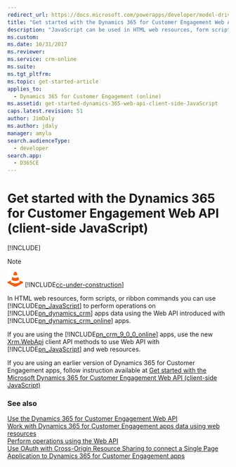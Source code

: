 ```yaml
---
redirect_url: https://docs.microsoft.com/powerapps/developer/model-driven-apps/clientapi/get-started-web-api-client-side-javascript
title: "Get started with the Dynamics 365 for Customer Engagement Web API (client-side JavaScript) | MicrosoftDocs"
description: "JavaScript can be used in HTML web resources, form scripts or ribbon commands to perform operations on Dynamics 365 for Customer Engagement data using Web API"
ms.custom: 
ms.date: 10/31/2017
ms.reviewer: 
ms.service: crm-online
ms.suite: 
ms.tgt_pltfrm: 
ms.topic: get-started-article
applies_to: 
  - Dynamics 365 for Customer Engagement (online)
ms.assetid: get-started-dynamics-365-web-api-client-side-JavaScript
caps.latest.revision: 51
author: JimDaly
ms.author: jdaly
manager: amyla
search.audienceType: 
  - developer
search.app: 
  - D365CE
---
```

# Get started with the Dynamics 365 for Customer Engagement Web API (client-side JavaScript)

[!INCLUDE[](../../includes/cc_applies_to_update_9_0_0.md)]

> [!NOTE]
> ![This page is under construction. Check back soon!](../../media/under_construction.png "Coming soon") [!INCLUDE[cc-under-construction](../../includes/cc-under-construction.md)]

In HTML web resources, form scripts, or ribbon commands you can use [!INCLUDE[pn_JavaScript](../../includes/pn-javascript.md)] to perform operations on [!INCLUDE[pn_dynamics_crm](../../includes/pn-dynamics-crm.md)] apps data using the Web API introduced with [!INCLUDE[pn_dynamics_crm_online](../../includes/pn-dynamics-crm-online.md)] apps.

If you are using the [!INCLUDE[pn_crm_9_0_0_online](../../includes/pn-crm-9-0-0-online.md)] apps, use the new [Xrm.WebApi](../clientapi/reference/xrm-webapi.md) client API methods to use Web API with [!INCLUDE[pn_JavaScript](../../includes/pn-javascript.md)] and web resources. 

If you are using an earlier version of Dynamics 365 for Customer Engagement apps, follow instruction available at [Get started with the Microsoft Dynamics 365 for Customer Engagement Web API (client-side JavaScript)](https://msdn.microsoft.com/library/gg334279.aspx)  
  
<!--

The Web API is especially easy to use with [!INCLUDE[pn_JavaScript](../../includes/pn-javascript.md)] and web resources because the JSON data that is sent and received with it is easily converted into [!INCLUDE[pn_JavaScript](../../includes/pn-javascript.md)] objects. Even so, most developers will want to create or use a helper [!INCLUDE[pn_JavaScript](../../includes/pn-javascript.md)] library to benefit from code re-use and keep their business logic code separate from their code to access data. This topic describes how to use the `XMLHttpRequest` object to perform operations with [!INCLUDE[pn_JavaScript](../../includes/pn-javascript.md)] as well as opportunities to create re-usable [!INCLUDE[pn_JavaScript](../../includes/pn-javascript.md)] libraries that provide functions to work with the Web API.  
  
<a name="bkmk_clientsideJS"></a>   
## Where you can use Client-side JavaScript  
 There are two areas where you can use client-side [!INCLUDE[pn_JavaScript](../../includes/pn-javascript.md)] to access [!INCLUDE[pn_dynamics_crm](../../includes/pn-dynamics-crm.md)] using the Web API:  
  
 [!INCLUDE[pn_JavaScript](../../includes/pn-javascript.md)] web resources  
 [!INCLUDE[pn_JavaScript](../../includes/pn-javascript.md)] code included in a [!INCLUDE[pn_JavaScript](../../includes/pn-javascript.md)] web resource running in the context of an HTML web resource, form scripts or ribbon commands.  
  
 When you use [!INCLUDE[pn_JavaScript](../../includes/pn-javascript.md)] web resources in [!INCLUDE[pn_dynamics_crm](../../includes/pn-dynamics-crm.md)] you do not need to authenticate because the web resources are part of the application the user is already authenticated. The rest of this topic will focus on this scenario. [!INCLUDE[proc_more_information](../../includes/proc-more-information.md)] [Web resources for Dynamics 365 for Customer Engagement](../web-resources.md),[Script (JScript) web resources](../script-jscript-web-resources.md), [Use JavaScript with Dynamics 365 for Customer Engagement](../use-javascript.md), & [Client scripting in Customer Engagement using JavaScript](../clientapi/client-scripting.md).  
  
 Single Page Applications  
 [!INCLUDE[pn_JavaScript](../../includes/pn-javascript.md)] code in a [!INCLUDE[pn_JavaScript](../../includes/pn-javascript.md)] library from another application running in a browser and authenticating to [!INCLUDE[pn_dynamics_crm](../../includes/pn-dynamics-crm.md)] using Cross-Origin Resource Sharing (CORS). This pattern is typically used for single page applications.  
  
 When you use [!INCLUDE[pn_JavaScript](../../includes/pn-javascript.md)] in a single page application (SPA) you can use the adal.js library to allow the user to authenticate and access [!INCLUDE[pn_dynamics_crm](../../includes/pn-dynamics-crm.md)] data in a page hosted on a different domain. Most of the information in this topic applies to this scenario but you must also integrate an authorization header into any request which contains a authentication token. For more information see [Use OAuth with Cross-Origin Resource Sharing  to connect a Single Page Application  to Dynamics 365 for Customer Engagement](../oauth-cross-origin-resource-sharing-connect-single-page-application.md)  
  
<a name="bkmk_understandingXHR"></a>   
## Understanding XMLHttpRequest  
 When you use the Web API  will use an [XMLHttpRequest](http://www.w3.org/TR/XMLHttpRequest/) object. `XMLHttpRequest (XHR)` is a native object found in all modern browsers, and it enables AJAX techniques to make webpages dynamic. Although the name of the object contains “XML,” all requests using the Web API will use JSON rather than XML.  
  
<a name="bkmk_XHRUsedByJavaScriptFrameworks"></a>   
### XMLHttpRequest used by JavaScript frameworks  
 [!INCLUDE[pn_JavaScript](../../includes/pn-javascript.md)] frameworks such as jQuery often wrap the underlying `XMLHttpRequest` object in a function (such as `$.ajax`) because previously not all browsers provided a native `XMLHttpRequest` in a standard way and also to simplify use. Now that modern browsers have a standard `XMLHttpRequest` implementation, you don’t need a separate library to mitigate these differences. Yet many developers continue to depend on [!INCLUDE[pn_JavaScript](../../includes/pn-javascript.md)] frameworks to request server resources. While it is fine to use jQuery and other [!INCLUDE[pn_JavaScript](../../includes/pn-javascript.md)] frameworks in HTML web resources or SPAs, we recommend avoiding them in form scripts or ribbon commands. With various solutions that may be installed for an organization, each potentially including different versions of a [!INCLUDE[pn_JavaScript](../../includes/pn-javascript.md)] framework, particularly jQuery, it can lead to unexpected results unless everyone performs steps to avoid conflicts. If you will perform Web API requests in form scripts or ribbon commands, we recommend that you use the `XMLHttpRequest` directly and not take a dependency on jQuery. [!INCLUDE[proc_more_information](../../includes/proc-more-information.md)] [Use of jQuery](../use-javascript.md#BKMK_UsingjQuery)  
  
 This topic describes how to use native `XMLHttpRequest` directly, but the same concepts will apply when using jQuery or other [!INCLUDE[pn_JavaScript](../../includes/pn-javascript.md)] frameworks that run in a browser since they all use `XMLHttpRequest`. You can use a library that uses XHR directly in a browser with any [!INCLUDE[pn_JavaScript](../../includes/pn-javascript.md)] framework.  
  
<a name="bkmk_usingXHR"></a>   
## Using XMLHttpRequest  
 The following is a very simple example showing how to create an account entity using the Web API and the `XMLHttpRequest` object. In this example, only the `clientURL` variable is not defined.  
  
```javascript  
var req = new XMLHttpRequest()  
req.open("POST",encodeURI(clientURL + "/api/data/v8.1/accounts"), true);  
req.setRequestHeader("Accept", "application/json");  
req.setRequestHeader("Content-Type", "application/json; charset=utf-8");  
req.setRequestHeader("OData-MaxVersion", "4.0");  
req.setRequestHeader("OData-Version", "4.0");  
req.onreadystatechange = function () {  
 if (this.readyState == 4 /* complete */) {  
  req.onreadystatechange = null;  
  if (this.status == 204) {  
   var accountUri = this.getResponseHeader("OData-EntityId");  
   console.log("Created account with URI: "+ accountUri)  
  }  
  else {  
   var error = JSON.parse(this.response).error;  
   console.log(error.message);  
  }  
 }  
};  
req.send(JSON.stringify({ name: "Sample account" }));  
```  
  
 The following sections describe what this code does.  
  
<a name="bkmk_openXHR"></a>   
### Open the XMLHttpRequest  
 After you initialize the `XMLHttpRequest` object, you have to open it before you can set properties or send it. The `open` method parameters are an HTTP request method, a URL, and a `boolean` parameter to indicate whether the operation should be performed asynchronously. You should always choose to perform operations asynchronously. [!INCLUDE[proc_more_information](../../includes/proc-more-information.md)] [Use asynchronous data access methods](../use-javascript.md#bkmk_useasynchronous)  
  
 In this example, because we’re creating an account entity, we need to set the URL to match the entity set path for the <xref href="Microsoft.Dynamics.CRM.account?text=account EntityType" />. The full URL in this example is `clientURL + "/api/data/v8.1/accounts` and the `clientURL` variable must be set to root URL of the [!INCLUDE[pn_dynamics_crm](../../includes/pn-dynamics-crm.md)] application.  For web resources that have access to the context object, the [getClientUrl](../clientapi/reference/Xrm-Utility/getGlobalContext/getClientUrl.md) method that can be accessed through the client-side context object available using the [getGlobalContext method](../clientapi/reference/Xrm-Utility/getGlobalContext.md). You should use the [encodeURI](https://msdn.microsoft.com/library/xh9be5xc.aspx) function on any URL you send to the service to ensure it doesn’t include unsafe characters.  
  
 Because this function creates an entity, the HTTP request method is POST as described in [Create an entity using the Web API](create-entity-web-api.md).  
  
 The `XMLHttpRequest``open` method also provides for specifying a user name and password. You don’t need to specify a value for these parameters with web resources because the user is already authenticated. For SPAs, the authentication is managed through a token rather than these parameters.  
  
<a name="bkmk_setXHRHeaders"></a>   
### Set the headers and event handler  
 After you open the `XMLHttpRequest` you can apply a number of request headers using the `setRequestHeader` method. You should generally use the headers shown here with some variations for special kinds of operations. [!INCLUDE[proc_more_information](../../includes/proc-more-information.md)] [Http headers](compose-http-requests-handle-errors.md#bkmk_headers).  
  
 Before you send the request, you need to include an event handler that detects when the operation is complete. After you send the request, it progresses through several states before the response is returned. To capture the moment that the `XMLHttpRequest` completes, you must set an event handler to the `onreadystatechange` property to detect when the `readystate` property equals 4, which indicates complete. At that time you can examine the `status` property.  
  
> [!NOTE]
>  After the `XMLHttpRequest` is complete, it is a best practice to set the `onreadystatechange` property to `null` to avoid potential memory leak issues.  
  
 Within the anonymous function that is your event handler, after you have verified completion, you can examine the `status` property to determine whether the operation was successful. In this case, the expected status value is 204 No Content because nothing is expected in the body of the response from a create operation. The URI for the account created is in the `OData-EntityId` header and can be accessed using the `getResponseHeader` method.  
  
 If this was a different operation that was expected to return data in the response, it would have a 200 OK`status` value and the function would use `JSON.parse` on the `XMLHttpRequest` response to convert the JSON response into a [!INCLUDE[pn_JavaScript](../../includes/pn-javascript.md)] object that your code could access. [!INCLUDE[proc_more_information](../../includes/proc-more-information.md)] [Parsing JSON returned](get-started-web-api-client-side-javascript.md#bkmk_parsingJSON)  
  
 If the status isn’t the expected value, it’s an error and an error object is returned with the properties described in [Parse errors from the response](compose-http-requests-handle-errors.md#bkmk_parseErrors). This example uses `JSON.parse` to convert the `XMLHttpRequest``response` property into a [!INCLUDE[pn_JavaScript](../../includes/pn-javascript.md)] object so that the `message` property can be accessed.  
  
<a name="bkmk_sendXHR"></a>   
### Send the XMLHttpRequest  
 Finally, use the `XMLHttpRequest``send` method to send the request, including any JSON data required. Use `JSON.stringify` to convert [!INCLUDE[pn_JavaScript](../../includes/pn-javascript.md)] objects to JSON strings that can be included in the body of the request when you send it.  
  
<a name="bkmk_composingJSON"></a>   
## Composing JSON data to send  
 In the preceding example, the account entity is created using just a single property set. To determine which properties are available for an entity you need to look at the [CSDL metadata document](web-api-types-operations.md#bkmk_csdl), documentation generated from that document, or code generated using that document. For system  business entities included in all [!INCLUDE[pn_dynamics_crm](../../includes/pn-dynamics-crm.md)] organizations you can refer to the <xref:Microsoft.Dynamics.CRM.EntityTypeIndex>. Property names are lower case and accept simple data types that correspond to the following [!INCLUDE[pn_JavaScript](../../includes/pn-javascript.md)] types: `Boolean`, `Number`, `String`, `Array`, `Object`, and `Date`.  
  
> [!NOTE]
>  The only exception to using simple data types is the <xref href="Microsoft.Dynamics.CRM.BooleanManagedProperty?text=BooleanManagedProperty ComplexType" /> which is used for entities which store solution-aware data such as web resources, templates, reports, roles, savedqueries, and in metadata entities. This property is never used for entities that store business data. Metadata entities use  many complex types and follow different rules. For more information see [Use the Web API with Dynamics 365 for Customer Engagement metadata](use-web-api-metadata.md).  
  
 Composing data to send in a request is usually a simple matter of creating an ordinary [!INCLUDE[pn_JavaScript](../../includes/pn-javascript.md)] object and setting appropriate properties. The following code shows two valid methods for defining a [!INCLUDE[pn_JavaScript](../../includes/pn-javascript.md)] object with properties and values. This example uses selected properties from the contact entity defined in <xref href="Microsoft.Dynamics.CRM.contact?text=contact EntityType" />.  
  
```javascript  
var contact = new Object();  
contact.firstname = "John";  
contact.lastname = "Smith";  
contact.accountrolecode = 2; //Employee  
contact.creditonhold = false; //Number value works here too. 0 is false and 1 is true  
contact.birthdate = new Date(1980, 11, 2);  
contact["parentcustomerid_account@odata.bind"] = "/accounts(f3a11f36-cd9b-47c1-8c44-e65b961257ed)"  
  
var contact = {  
 firstname: "John",  
 lastname: "Smith",  
 accountrolecode: 2,//Employee  
 creditonhold: false,  
 birthdate: new Date(1980, 11, 2),  
 "parentcustomerid_account@odata.bind": "/accounts(f3a11f36-cd9b-47c1-8c44-e65b961257ed)"  
};  
```  
  
 Regardless of how these objects are defined, after you use `JSON.stringify` they will both be converted into the same JSON string.  
  
```json  
{  
 "firstname": "John",  
 "lastname": "Smith",  
 "accountrolecode": 2,  
 "creditonhold": false,  
 "birthdate": "1980-12-02T08:00:00.000Z",  
 "parentcustomerid_account@odata.bind": "/accounts(f3a11f36-cd9b-47c1-8c44-e65b961257ed)"  
}  
```  
  
 There are times when you must define a property that doesn’t follow ordinary property naming guidelines for [!INCLUDE[pn_JavaScript](../../includes/pn-javascript.md)]. For example, when you set the value of a single-valued navigation property when creating an entity you need to append `@odata.bind` to the name of the property and set the value to a URL corresponding to the related entity. In this case, you must define the property in an bracket notation style as shown in the preceding example.  
  
 Except when working with metadata entities, you won’t set entity properties to an object. With metadata entities you frequently need to set properties that are complex type or enumeration values. But this is not common with ordinary business entities.  
  
 When you create related entities you may set the value of a collection-valued navigation property using an `Array`, but this is a rather specialized operation. [!INCLUDE[proc_more_information](../../includes/proc-more-information.md)] [Create related entities in one operation](create-entity-web-api.md#bkmk_CreateRelated)  
  
### Entity type properties  
 When you post an entity to an action where the parameter type represents a base type for the entity, such as <xref href="Microsoft.Dynamics.CRM.crmbaseentity?text=crmbaseentity EntityType" /> or <xref href="Microsoft.Dynamics.CRM.activitypointer?text=activitypointer EntityType" />, you may need to include the `@odata.type` property with the full name of the entity type as the value. For example, since <xref href="Microsoft.Dynamics.CRM.letter?text=letter EntityType" /> inherits from activitypointer, you may need to explicitly state the type of entity using the following property and value:`"@odata.type": "Microsoft.Dynamics.CRM.letter"`.  
  
<a name="bkmk_sendingUpdateData"></a>   
### Sending data for update operations  
 When you update entities, it’s important to only set property values for those properties you intend to update. You should not retrieve an entity, update properties of the retrieved instance and then use that instance in an update operation. Instead, you should create a new object and set new properties only for those properties you intend to update.  
  
 If you simply copy over all the properties of a retrieved entity and update it using PATCH, each of the properties you send will be considered an update, even if the value is the same as the current value. If you have auditing enabled for the entity and the attribute it will indicate that the data is changed when there was no actual change in the value. [!INCLUDE[proc_more_information](../../includes/proc-more-information.md)] [Basic update](update-delete-entities-using-web-api.md#bkmk_update)  
  
<a name="bkmk_parsingJSON"></a>   
## Parsing JSON returned  
 Although the create operation used in the preceding example doesn’t return JSON data, most operations using GET will return JSON. For most types of data returned, converting the JSON into [!INCLUDE[pn_JavaScript](../../includes/pn-javascript.md)] can be achieved using the following line of code.  
  
```javascript  
var data = JSON.parse(this.response)  
```  
  
 However, data that includes dates are a problem because dates are passed as a string, for example `2015-10-25T17:23:55Z`. To convert this into a [!INCLUDE[pn_JavaScript](../../includes/pn-javascript.md)]`Date` object you must use the `reviver` parameter for the [JSON.parse](https://msdn.microsoft.com/library/cc836466.aspx) function. The following is an example of a function that can be used to parse dates.  
  
```javascript  
function dateReviver(key, value) {  
  var a;  
  if (typeof value === 'string') {  
   a = /^(\d{4})-(\d{2})-(\d{2})T(\d{2}):(\d{2}):(\d{2}(?:\.\d*)?)Z$/.exec(value);  
   if (a) {  
    return new Date(Date.UTC(+a[1], +a[2] - 1, +a[3], +a[4], +a[5], +a[6]));  
   }  
  }  
  return value;  
 };  
```  
  
 To apply this function just include it as a parameter, as shown here.  
  
```javascript  
var data = JSON.parse(this.response,dateReviver)  
```  
  
<a name="bkmk_createCallbackFunction"></a>   
## Create a re-usable function using callbacks  
 When you have the code to perform a specific operation you’ll want to re-use it rather than write the same code again and again. The next step is to create a [!INCLUDE[pn_JavaScript](../../includes/pn-javascript.md)] library that contains a function to perform the operation with any available options. In this case there are only two variables for the create operation: the entity set name and the JSON definition of the entity to create. Rather than writing all the code shown previously, the same operation can be contained in a function that just takes a few lines of code to use.  
  
 Asynchronous operations with [!INCLUDE[pn_JavaScript](../../includes/pn-javascript.md)] have traditionally employed callback functions as a way to capture any return values from the asynchronous operation and continue the logic in your program. Using the code for the create operation described previously, the goal here is to allow for the same operation to be performed using just the following code.  
  
```javascript  
MyNameSpace.WebAPI.create("accounts",  
{ name: "Sample account" },  
function (accountUri) { console.log("Created account with URI: " + accountUri) },  
function (error) { console.log(error.message); });  
```  
  
 In this example, `MyNameSpace.WebAPI` represents the best practice of providing a unique name for any functions you use. [!INCLUDE[proc_more_information](../../includes/proc-more-information.md)] [Define unique names for your JavaScript functions](../use-javascript.md#bkmk_DefineUniqueNames)  
  
 For this library we plan to include functions for additional operations so there is an opportunity to have re-usable private functions to support operations. The following code shows a library which demonstrates this and includes a `MyNameSpace.WebAPI.create` function using callbacks.  
  
```javascript  
"use strict";  
var MyNameSpace = window.MyNameSpace || {};  
MyNameSpace.WebAPI = MyNameSpace.WebAPI || {};  
(function () {  
 this.create = function (entitySetName, entity, successCallback, errorCallback) {  
  var req = new XMLHttpRequest();  
  req.open("POST", encodeURI(getWebAPIPath() + entitySetName), true);  
  req.setRequestHeader("Accept", "application/json");  
  req.setRequestHeader("Content-Type", "application/json; charset=utf-8");  
  req.setRequestHeader("OData-MaxVersion", "4.0");  
  req.setRequestHeader("OData-Version", "4.0");  
  req.onreadystatechange = function () {  
   if (this.readyState == 4 /* complete */) {  
    req.onreadystatechange = null;  
    if (this.status == 204) {  
     if (successCallback)  
      successCallback(this.getResponseHeader("OData-EntityId"));  
    }  
    else {  
     if (errorCallback)  
      errorCallback(MyNameSpace.WebAPI.errorHandler(this.response));  
    }  
   }  
  };  
  req.send(JSON.stringify(entity));  
 };  
  
 //Internal supporting functions  
 function getClientUrl() {  
  //Get the organization URL  
  if (typeof GetGlobalContext == "function" &&  
      typeof GetGlobalContext().getClientUrl == "function") {  
   return GetGlobalContext().getClientUrl();  
  }  
  else {  
   //If GetGlobalContext is not defined check for Xrm.Page.context;  
   if (typeof Xrm != "undefined" &&  
       typeof Xrm.Page != "undefined" &&  
       typeof Xrm.Page.context != "undefined" &&  
       typeof Xrm.Page.context.getClientUrl == "function") {  
    try {  
     return Xrm.Page.context.getClientUrl();  
    } catch (e) {  
     throw new Error("Xrm.Page.context.getClientUrl is not available.");  
    }  
   }  
   else { throw new Error("Context is not available."); }  
  }  
 }  
 function getWebAPIPath() {  
  return getClientUrl() + "/api/data/v8.1/";  
 }  
  
 // This function is called when an error callback parses the JSON response  
 // It is a public function because the error callback occurs within the onreadystatechange   
 // event handler and an internal function would not be in scope.  
 this.errorHandler = function (resp) {  
  try {  
   return JSON.parse(resp).error;  
  } catch (e) {  
   return new Error("Unexpected Error")  
  }  
 }  
  
}).call(MyNameSpace.WebAPI);  
```  
  
 This library demonstrates the best practice of defining a function within a self-executing anonymous function (also known as a self-invoked anonymous function or immediately-invoked anonymous function) and attaching the function to the `MyNameSpace.WebAPI` namespace. This allows you to define internal functions that are not accessible by other code. Any function that is defined as a part of `this` will be public and any functions within the anonymous function can be used by public functions but not code external to the anonymous function. The code within the function cannot be modified by other code in the page.  
  
 The namespace is defined so that it will not overwrite any other code that uses the same namespace but it will overwrite any functions with the same name that are part of that namespace. You can create separate libraries which add additional public functions to the namespace as long as they do not have the same name.  
  
 The `MyNameSpace.WebAPI.create` function provides the following parameters:  
  
|Name|Description|  
|----------|-----------------|  
|`entitySetName`|The name of the entity set for the type of entity you want to create.|  
|`entity`|An object with the properties for the entity you want to create.|  
|`successCallback`|The function to call when the entity is created. The Uri of the created entity is passed to this function.|  
|`errorCallback`|The function to call when there is an error. The error will be passed to this function.|  
  
 The code that configures the `XMLHttpRequest` object has been modified to use these parameter values and also an additional internal helper function `getWebAPIPath` which will find the base organization URI and append the URL to match the root URI for the Web API so you don’t need to include it. The URI for the created entity is passed to the `successCallback` if it is defined. Similarly the public `errorHandler` function is used to parse any error that is returned. The `errorHandler` function must be public because it is called within the event handler for the `onreadystatechange` event and this is not within the scope of the namespace. It must be called using the full name: `MyNameSpace.WebAPI.errorHandler`.  
  
<a name="bkmk_createPromiseFunction"></a>   
## Create a re-usable function using promises  
 While callbacks have been traditionally used for asynchronous operations, many developers feel they are somewhat unwieldy, and difficult to read and debug because a series of asynchronous operations will build upon each other to create code that forms a “*pyramid of doom*” as indentation causes the code, using anonymous functions, to move further and further to the right of the page. Although this issue can be addressed by using named functions rather than anonymous functions, many developers appreciate the benefits offered by *promises*. A `Promise` object represents an operation that is not completed yet, but is expected to complete in the future.  
  
 There are many third party libraries and [!INCLUDE[pn_JavaScript](../../includes/pn-javascript.md)] frameworks which offer different implementations of promises. JQuery has offered a behavior based on the [CommonJS Promises/A](http://wiki.commonjs.org/wiki/Promises/A) design via [Deferred object](https://api.jquery.com/category/deferred-object/) and others insist on compliance with the [Promises/A+](https://github.com/promises-aplus/promises-spec) specification. An explanation of the differences between these implementations is beyond the scope of this topic. The objective of this section is simply to call out how a helper function for the [!INCLUDE[pn_dynamics_crm](../../includes/pn-dynamics-crm.md)] Web API using a native `XMLHttpRequest` object can be written to use the native [Promise object](https://msdn.microsoft.com/library/dn802826.aspx) that is implemented in most modern browsers supported by [!INCLUDE[pn_dynamics_crm](../../includes/pn-dynamics-crm.md)]. The following browsers have a native implementation of promises: [!INCLUDE[tn_Google_Chrome](../../includes/tn-google-chrome.md)] 32, Opera 19, [!INCLUDE[tn_Mozilla_Firefox](../../includes/tn-mozilla-firefox.md)] 29, [!INCLUDE[tn_Apple_Safari](../../includes/tn-apple-safari.md)] 8 and [!INCLUDE[pn_microsoft_edge](../../includes/pn-microsoft-edge.md)].  
  
> [!NOTE]
> [!INCLUDE[pn_ie_11](../../includes/pn-ie-11.md)] doesn’t implement native promises. For browsers that do not implement native promises, you must include a separate library to provide a *polyfill*. A polyfill is code that provides capabilities not provided natively by a browser. There are several polyfills or libraries which will allow [!INCLUDE[pn_ie_11](../../includes/pn-ie-11.md)] to have promises: [es6-promise](https://github.com/jakearchibald/es6-promise), [q.js](https://github.com/kriskowal/q), and [bluebird](http://bluebirdjs.com/docs/getting-started.html).  
  
 The benefit of using promises can be best demonstrated by an example. The following code uses the callback version of `MyNameSpace.WebAPI.create` to create an account and then three tasks associated with it.  
  
```javascript  
MyNameSpace.WebAPI.create("accounts",  
 { name: "Sample account" },  
 function (accountUri) {  
  console.log("Created account with URI: " + accountUri);  
  MyNameSpace.WebAPI.create("tasks",  
   { subject: "Task 1", "regardingobjectid_account_task@odata.bind": accountUri },  
   function () {  
    MyNameSpace.WebAPI.create("tasks",  
     { subject: "Task 2", "regardingobjectid_account_task@odata.bind": accountUri },  
     function () {  
      MyNameSpace.WebAPI.create("tasks",  
       { subject: "Task 3", "regardingobjectid_account_task@odata.bind": accountUri },  
       function () {  
        //Finished creating three tasks  
        console.log("Three tasks created");  
       },  
      function (error) { console.log(error.message); });  
     },  
     function (error) { console.log(error.message); });  
   },  
  function (error) { console.log(error.message); });  
 },  
function (error) { console.log(error.message); });  
```  
  
 For the purpose of this example, ignore the fact that all these records could be created in a single operation using deep insert. [!INCLUDE[proc_more_information](../../includes/proc-more-information.md)] [Create related entities in one operation](create-entity-web-api.md#bkmk_CreateRelated)  
  
 The callback code is challenging because it ends in the middle of the code block. Meanwhile, using promises you can create the same records with the following code.  
  
```javascript  
var accountUri;  
MyNameSpace.WebAPI.create("accounts", { name: "Sample account" })  
.then(function (aUri) {  
 accountUri = aUri;  
 console.log("Created account with URI: " + accountUri);  
})  
.then(function () {  
 return MyNameSpace.WebAPI.create("tasks", { subject: "Task 1", "regardingobjectid_account_task@odata.bind": accountUri });  
})  
.then(function () {  
 return MyNameSpace.WebAPI.create("tasks", { subject: "Task 2", "regardingobjectid_account_task@odata.bind": accountUri });  
})  
.then(function () {  
 return MyNameSpace.WebAPI.create("tasks", { subject: "Task 3", "regardingobjectid_account_task@odata.bind": accountUri });  
})  
.catch(function (error) { console.log(error.message); });  
```  
  
 Using promises preserves the flow of the code and allows for catching any error that occurs in a single catch function.  
  
 Converting the function with callbacks to use promises is a matter of removing the callback parameters and returning a slightly modified `XMLHttpRequest`, as shown in the following code example.  
  
```javascript  
return new Promise(function (resolve, reject) {  
 var req = new XMLHttpRequest();  
 req.open("POST", encodeURI(getWebAPIPath() + entitySetName), true);  
 req.setRequestHeader("Accept", "application/json");  
 req.setRequestHeader("Content-Type", "application/json; charset=utf-8");  
 req.setRequestHeader("OData-MaxVersion", "4.0");  
 req.setRequestHeader("OData-Version", "4.0");  
 req.onreadystatechange = function () {  
 if (this.readyState == 4 /* complete */) {  
  req.onreadystatechange = null;  
  if (this.status == 204) {  
  resolve(req.getResponseHeader("OData-EntityId"));  
  }  
  else {  
  reject(MyNameSpace.WebAPI.errorHandler(req.response));  
  }  
 }  
 };  
 req.send(JSON.stringify(entity));  
});  
```  
  
 Besides removing the callback parameters, the `XMLHttpRequest` is included in the `Promise` and rather than passing results or errors to the success or error callbacks, they’re passed to `resolve` or `reject` parameters. The following code represents the entire [!INCLUDE[pn_JavaScript](../../includes/pn-javascript.md)] library containing the `MyNameSpace.WebAPI.create` function. All that’s left to do is add more re-usable Web API operations using the same pattern.  
  
```javascript  
"use strict";  
var MyNameSpace = window.MyNameSpace || {};  
MyNameSpace.WebAPI = MyNameSpace.WebAPI || {};  
(function () {  
 /** @description Create a new entity  
  * @param {string} entitySetName The name of the entity set for the type of entity you want to create.  
  * @param {object} entity An object with the properties for the entity you want to create.  
  */  
 this.create = function (entitySetName, entity) {  
  /// <summary>Create a new entity</summary>  
  /// <param name="entitySetName" type="String">The name of the entity set for the entity you want to create.</param>  
  /// <param name="entity" type="Object">An object with the properties for the entity you want to create.</param>         
  if (!isString(entitySetName)) {  
   throw new Error("MyNameSpace.WebAPI.create entitySetName parameter must be a string.");  
  }  
  if (isNullOrUndefined(entity)) {  
   throw new Error("MyNameSpace.WebAPI.create entity parameter must not be null or undefined.");  
  }  
  
  return new Promise(function (resolve, reject) {  
   var req = new XMLHttpRequest();  
   req.open("POST", encodeURI(getWebAPIPath() + entitySetName), true);  
   req.setRequestHeader("Accept", "application/json");  
   req.setRequestHeader("Content-Type", "application/json; charset=utf-8");  
   req.setRequestHeader("OData-MaxVersion", "4.0");  
   req.setRequestHeader("OData-Version", "4.0");  
   req.onreadystatechange = function () {  
    if (this.readyState == 4 /* complete */) {  
     req.onreadystatechange = null;  
     if (this.status == 204) {  
      resolve(req.getResponseHeader("OData-EntityId"));  
     }  
     else {  
      reject(MyNameSpace.WebAPI.errorHandler(req.response));  
     }  
    }  
   };  
   req.send(JSON.stringify(entity));  
  });  
  
 };  
  
 //Internal supporting functions  
 function getClientUrl() {  
  //Get the organization URL  
  if (typeof GetGlobalContext == "function" &&  
      typeof GetGlobalContext().getClientUrl == "function") {  
   return GetGlobalContext().getClientUrl();  
  }  
  else {  
   //If GetGlobalContext is not defined check for Xrm.Page.context;  
   if (typeof Xrm != "undefined" &&  
       typeof Xrm.Page != "undefined" &&  
       typeof Xrm.Page.context != "undefined" &&  
       typeof Xrm.Page.context.getClientUrl == "function") {  
    try {  
     return Xrm.Page.context.getClientUrl();  
    } catch (e) {  
     throw new Error("Xrm.Page.context.getClientUrl is not available.");  
    }  
   }  
   else { throw new Error("Context is not available."); }  
  }  
 }  
 function getWebAPIPath() {  
  return getClientUrl() + "/api/data/v8.1/";  
 }  
  
 //Internal validation functions  
 function isString(obj) {  
  if (typeof obj === "string") {  
   return true;  
  }  
  return false;  
  
 }  
 function isNull(obj) {  
  if (obj === null)  
  { return true; }  
  return false;  
 }  
 function isUndefined(obj) {  
  if (typeof obj === "undefined") {  
   return true;  
  }  
  return false;  
 }  
 function isFunction(obj) {  
  if (typeof obj === "function") {  
   return true;  
  }  
  return false;  
 }  
 function isNullOrUndefined(obj) {  
  if (isNull(obj) || isUndefined(obj)) {  
   return true;  
  }  
  return false;  
 }  
 function isFunctionOrNull(obj) {  
  if (isNull(obj))  
  { return true; }  
  if (isFunction(obj))  
  { return true; }  
  return false;  
 }  
  
 // This function is called when an error callback parses the JSON response.  
 // It is a public function because the error callback occurs in the onreadystatechange   
 // event handler and an internal function wouldn’t be in scope.  
 this.errorHandler = function (resp) {  
  try {  
   return JSON.parse(resp).error;  
  } catch (e) {  
   return new Error("Unexpected Error")  
  }  
 }  
  
}).call(MyNameSpace.WebAPI);  
```
-->  
  
### See also  
 [Use the Dynamics 365 for Customer Engagement Web API](../use-microsoft-dynamics-365-web-api.md)   
 [Work with Dynamics 365 for Customer Engagement apps data using web resources](../work-data-using-web-resources.md)   
 [Perform operations using the Web API](perform-operations-web-api.md)    
 [Use OAuth with Cross-Origin Resource Sharing  to connect a Single Page Application  to Dynamics 365 for Customer Engagement apps](../oauth-cross-origin-resource-sharing-connect-single-page-application.md)

